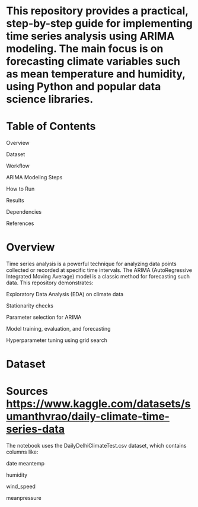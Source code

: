 # This repository provides a practical, step-by-step guide for implementing time series analysis using ARIMA modeling. The main focus is on forecasting climate variables such as mean temperature and humidity, using Python and popular data science libraries.

# Table of Contents
Overview

Dataset

Workflow

ARIMA Modeling Steps

How to Run

Results

Dependencies

References

# Overview

Time series analysis is a powerful technique for analyzing data points collected or recorded at specific time intervals. The ARIMA (AutoRegressive Integrated Moving Average) model is a classic method for forecasting such data. This repository demonstrates:

Exploratory Data Analysis (EDA) on climate data

Stationarity checks

Parameter selection for ARIMA

Model training, evaluation, and forecasting

Hyperparameter tuning using grid search

# Dataset

# Sources  https://www.kaggle.com/datasets/sumanthvrao/daily-climate-time-series-data
The notebook uses the DailyDelhiClimateTest.csv dataset, which contains columns like:

date
meantemp

humidity

wind_speed

meanpressure
